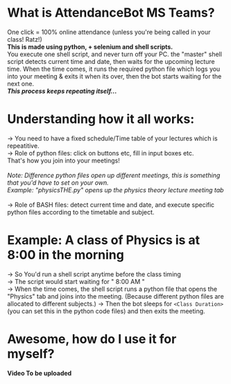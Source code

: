 # What is AttendanceBot MS Teams?
One click = 100% online attendance (unless you're being called in your class! Ratz!) <br>
<b>This is made using python, + selenium and shell scripts.</b>
<br>
You execute one shell script, and never turn off your PC. the "master" shell script detects current time and date, then waits for the upcoming lecture time.
When the time comes, it runs the required python file which logs you into your meeting & exits it when its over, then the bot starts waiting for the next one. <br>
<i><b>This process keeps repeating itself...</b></i>

# Understanding how it all works:

-> You need to have a fixed schedule/Time table of your lectures which is repeatitive.<br>
-> Role of python files: click on buttons etc, fill in input boxes etc.<br> That's how you join into your meetings!<br><br><i> Note: Difference python files open up different meetings, this is something that you'd have to set on your own.<br> Example: "physicsTHE.py" opens up the physics theory lecture meeting tab</i><br><br>
-> Role of BASH files: detect current time and date, and execute specific python files according to the timetable and subject.<br>


# Example: A class of Physics is at 8:00 in the morning

-> So You'd run a shell script anytime before the class timing <br>
-> The script would start waiting for  " 8:00  AM " <br>
-> When the time comes, the shell script runs a python file that opens the "Physics" tab and joins into the meeting. (Because different python files are allocated to different subjects.)
-> Then the bot sleeps for ```<Class Duration>``` (you can set this in the python code files) and then exits the meeting.
  
  
 # Awesome, how do I use it for myself?
 **Video To be uploaded**
